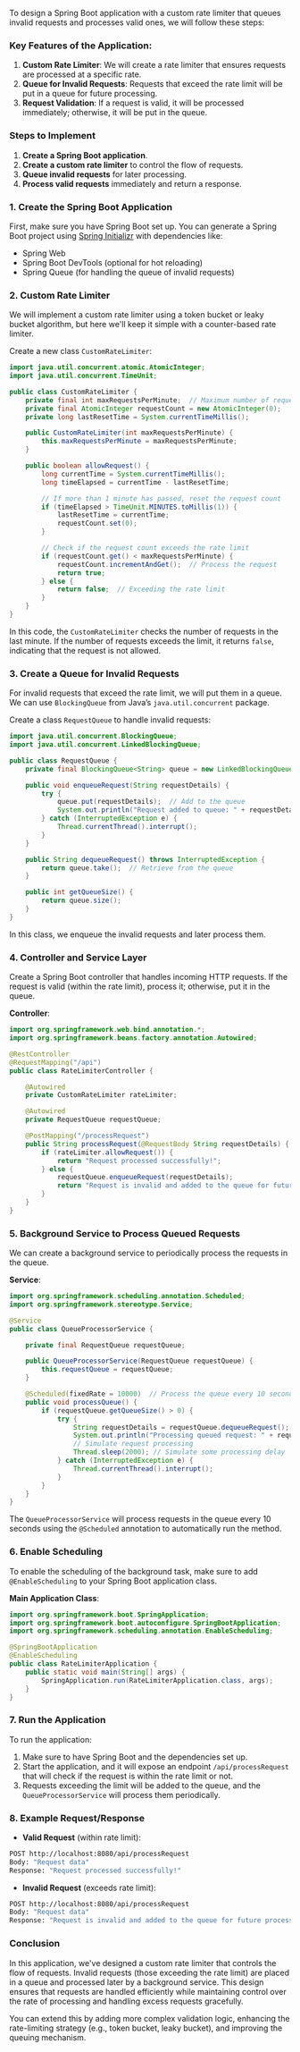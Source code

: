 To design a Spring Boot application with a custom rate limiter that queues invalid requests and processes valid ones, we will follow these steps:

### Key Features of the Application:

1. **Custom Rate Limiter**: We will create a rate limiter that ensures requests are processed at a specific rate.
2. **Queue for Invalid Requests**: Requests that exceed the rate limit will be put in a queue for future processing.
3. **Request Validation**: If a request is valid, it will be processed immediately; otherwise, it will be put in the queue.

### Steps to Implement

1. **Create a Spring Boot application**.
2. **Create a custom rate limiter** to control the flow of requests.
3. **Queue invalid requests** for later processing.
4. **Process valid requests** immediately and return a response.

### 1. Create the Spring Boot Application

First, make sure you have Spring Boot set up. You can generate a Spring Boot project using [Spring Initializr](https://start.spring.io/) with dependencies like:

* Spring Web
* Spring Boot DevTools (optional for hot reloading)
* Spring Queue (for handling the queue of invalid requests)

### 2. Custom Rate Limiter

We will implement a custom rate limiter using a token bucket or leaky bucket algorithm, but here we'll keep it simple with a counter-based rate limiter.

Create a new class `CustomRateLimiter`:

```java
import java.util.concurrent.atomic.AtomicInteger;
import java.util.concurrent.TimeUnit;

public class CustomRateLimiter {
    private final int maxRequestsPerMinute;  // Maximum number of requests allowed per minute
    private final AtomicInteger requestCount = new AtomicInteger(0);
    private long lastResetTime = System.currentTimeMillis();

    public CustomRateLimiter(int maxRequestsPerMinute) {
        this.maxRequestsPerMinute = maxRequestsPerMinute;
    }

    public boolean allowRequest() {
        long currentTime = System.currentTimeMillis();
        long timeElapsed = currentTime - lastResetTime;

        // If more than 1 minute has passed, reset the request count
        if (timeElapsed > TimeUnit.MINUTES.toMillis(1)) {
            lastResetTime = currentTime;
            requestCount.set(0);
        }

        // Check if the request count exceeds the rate limit
        if (requestCount.get() < maxRequestsPerMinute) {
            requestCount.incrementAndGet();  // Process the request
            return true;
        } else {
            return false;  // Exceeding the rate limit
        }
    }
}
```

In this code, the `CustomRateLimiter` checks the number of requests in the last minute. If the number of requests exceeds the limit, it returns `false`, indicating that the request is not allowed.

### 3. Create a Queue for Invalid Requests

For invalid requests that exceed the rate limit, we will put them in a queue. We can use `BlockingQueue` from Java’s `java.util.concurrent` package.

Create a class `RequestQueue` to handle invalid requests:

```java
import java.util.concurrent.BlockingQueue;
import java.util.concurrent.LinkedBlockingQueue;

public class RequestQueue {
    private final BlockingQueue<String> queue = new LinkedBlockingQueue<>();

    public void enqueueRequest(String requestDetails) {
        try {
            queue.put(requestDetails);  // Add to the queue
            System.out.println("Request added to queue: " + requestDetails);
        } catch (InterruptedException e) {
            Thread.currentThread().interrupt();
        }
    }

    public String dequeueRequest() throws InterruptedException {
        return queue.take();  // Retrieve from the queue
    }

    public int getQueueSize() {
        return queue.size();
    }
}
```

In this class, we enqueue the invalid requests and later process them.

### 4. Controller and Service Layer

Create a Spring Boot controller that handles incoming HTTP requests. If the request is valid (within the rate limit), process it; otherwise, put it in the queue.

**Controller**:

```java
import org.springframework.web.bind.annotation.*;
import org.springframework.beans.factory.annotation.Autowired;

@RestController
@RequestMapping("/api")
public class RateLimiterController {

    @Autowired
    private CustomRateLimiter rateLimiter;

    @Autowired
    private RequestQueue requestQueue;

    @PostMapping("/processRequest")
    public String processRequest(@RequestBody String requestDetails) {
        if (rateLimiter.allowRequest()) {
            return "Request processed successfully!";
        } else {
            requestQueue.enqueueRequest(requestDetails);
            return "Request is invalid and added to the queue for future processing!";
        }
    }
}
```

### 5. Background Service to Process Queued Requests

We can create a background service to periodically process the requests in the queue.

**Service**:

```java
import org.springframework.scheduling.annotation.Scheduled;
import org.springframework.stereotype.Service;

@Service
public class QueueProcessorService {

    private final RequestQueue requestQueue;

    public QueueProcessorService(RequestQueue requestQueue) {
        this.requestQueue = requestQueue;
    }

    @Scheduled(fixedRate = 10000)  // Process the queue every 10 seconds
    public void processQueue() {
        if (requestQueue.getQueueSize() > 0) {
            try {
                String requestDetails = requestQueue.dequeueRequest();
                System.out.println("Processing queued request: " + requestDetails);
                // Simulate request processing
                Thread.sleep(2000); // Simulate some processing delay
            } catch (InterruptedException e) {
                Thread.currentThread().interrupt();
            }
        }
    }
}
```

The `QueueProcessorService` will process requests in the queue every 10 seconds using the `@Scheduled` annotation to automatically run the method.

### 6. Enable Scheduling

To enable the scheduling of the background task, make sure to add `@EnableScheduling` to your Spring Boot application class.

**Main Application Class**:

```java
import org.springframework.boot.SpringApplication;
import org.springframework.boot.autoconfigure.SpringBootApplication;
import org.springframework.scheduling.annotation.EnableScheduling;

@SpringBootApplication
@EnableScheduling
public class RateLimiterApplication {
    public static void main(String[] args) {
        SpringApplication.run(RateLimiterApplication.class, args);
    }
}
```

### 7. Run the Application

To run the application:

1. Make sure to have Spring Boot and the dependencies set up.
2. Start the application, and it will expose an endpoint `/api/processRequest` that will check if the request is within the rate limit or not.
3. Requests exceeding the limit will be added to the queue, and the `QueueProcessorService` will process them periodically.

### 8. Example Request/Response

* **Valid Request** (within rate limit):

```bash
POST http://localhost:8080/api/processRequest
Body: "Request data"
Response: "Request processed successfully!"
```

* **Invalid Request** (exceeds rate limit):

```bash
POST http://localhost:8080/api/processRequest
Body: "Request data"
Response: "Request is invalid and added to the queue for future processing!"
```

### Conclusion

In this application, we've designed a custom rate limiter that controls the flow of requests. Invalid requests (those exceeding the rate limit) are placed in a queue and processed later by a background service. This design ensures that requests are handled efficiently while maintaining control over the rate of processing and handling excess requests gracefully.

You can extend this by adding more complex validation logic, enhancing the rate-limiting strategy (e.g., token bucket, leaky bucket), and improving the queuing mechanism.
